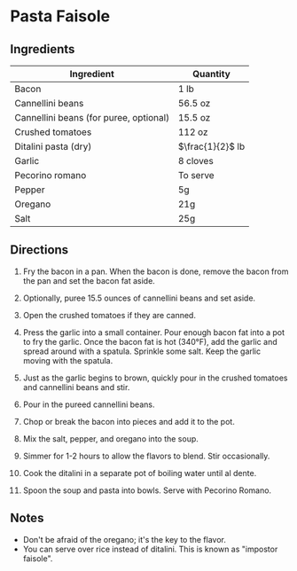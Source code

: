 # Pasta Faisole

## Ingredients

| Ingredient | Quantity |
| --- | --- |
| Bacon | 1 lb |
| Cannellini beans | 56.5 oz |
| Cannellini beans (for puree, optional) | 15.5 oz |
| Crushed tomatoes | 112 oz |
| Ditalini pasta (dry) | $\frac{1}{2}$ lb |
| Garlic | 8 cloves |
| Pecorino romano | To serve |
| Pepper | 5g |
| Oregano | 21g |
| Salt | 25g |


## Directions

1. Fry the bacon in a pan. When the bacon is done, remove the bacon from the
   pan and set the bacon fat aside.

2. Optionally, puree 15.5 ounces of cannellini beans and set aside.

3. Open the crushed tomatoes if they are canned.

4. Press the garlic into a small container. Pour enough bacon fat into a pot to
   fry the garlic. Once the bacon fat is hot (340°F), add the garlic and spread around
   with a spatula. Sprinkle some salt. Keep the garlic moving with the spatula.

5. Just as the garlic begins to brown, quickly pour in the crushed tomatoes and
   cannellini beans and stir.

6. Pour in the pureed cannellini beans.

7. Chop or break the bacon into pieces and add it to the pot.

8. Mix the salt, pepper, and oregano into the soup.

9. Simmer for 1-2 hours to allow the flavors to blend. Stir occasionally.

10. Cook the ditalini in a separate pot of boiling water until al dente.

11. Spoon the soup and pasta into bowls. Serve with Pecorino Romano.


## Notes

- Don't be afraid of the oregano; it's the key to the flavor.
- You can serve over rice instead of ditalini. This is known as "impostor
  faisole".
